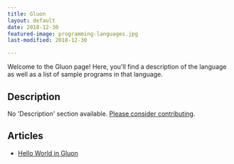 ```yaml
---
title: Gluon
layout: default
date: 2018-12-30
featured-image: programming-languages.jpg
last-modified: 2018-12-30

---
```


Welcome to the Gluon page! Here, you'll find a description of the language as well as a list of sample programs in that language.

## Description

No 'Description' section available. [Please consider contributing](https://github.com/TheRenegadeCoder/sample-programs-website).

## Articles

- [Hello World in Gluon](https://rzuckerm.github.io/sample-programs-website-copy/projects/hello-world/gluon)